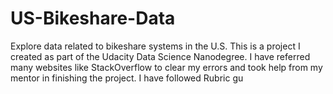 # US-Bikeshare-Data
Explore data related to bikeshare systems in the U.S.  This is a project I created as part of the Udacity Data Science Nanodegree.
I have referred many websites like StackOverflow to clear my errors and took help from my mentor in finishing the project.
I have followed Rubric gu
